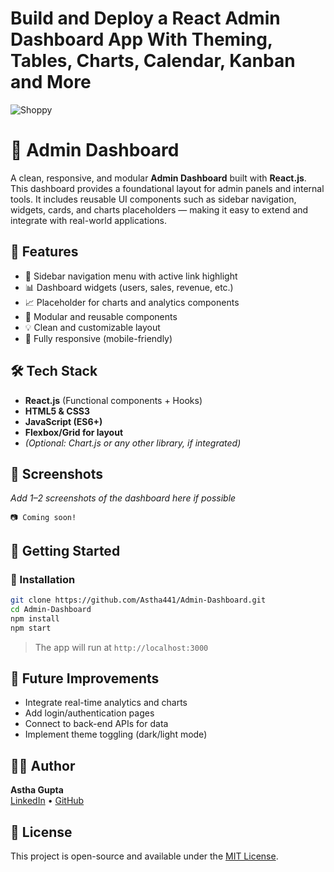 # Build and Deploy a React Admin Dashboard App With Theming, Tables, Charts, Calendar, Kanban and More
![Shoppy](https://i.ibb.co/W6g39w3/image.png)

# 🧩 Admin Dashboard

A clean, responsive, and modular **Admin Dashboard** built with **React.js**. This dashboard provides a foundational layout for admin panels and internal tools. It includes reusable UI components such as sidebar navigation, widgets, cards, and charts placeholders — making it easy to extend and integrate with real-world applications.

## 🚀 Features

- 📁 Sidebar navigation menu with active link highlight  
- 📊 Dashboard widgets (users, sales, revenue, etc.)  
- 📈 Placeholder for charts and analytics components  
- 🧱 Modular and reusable components  
- 💡 Clean and customizable layout  
- 📱 Fully responsive (mobile-friendly)

## 🛠️ Tech Stack

- **React.js** (Functional components + Hooks)  
- **HTML5 & CSS3**  
- **JavaScript (ES6+)**  
- **Flexbox/Grid for layout**  
- *(Optional: Chart.js or any other library, if integrated)*

## 📸 Screenshots

*Add 1–2 screenshots of the dashboard here if possible*  
```
📷 Coming soon!
```

## 🏁 Getting Started

### 🔧 Installation

```bash
git clone https://github.com/Astha441/Admin-Dashboard.git
cd Admin-Dashboard
npm install
npm start
```

> The app will run at `http://localhost:3000`

## 🔄 Future Improvements

- Integrate real-time analytics and charts  
- Add login/authentication pages  
- Connect to back-end APIs for data  
- Implement theme toggling (dark/light mode)

## 🙋‍♀️ Author

**Astha Gupta**  
[LinkedIn](https://www.linkedin.com/in/astha-gupta-b59776255) • [GitHub](https://github.com/Astha441)

## 📄 License

This project is open-source and available under the [MIT License](LICENSE).


